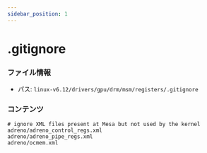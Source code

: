 ```yaml
---
sidebar_position: 1
---
```

# .gitignore

### ファイル情報

- パス: `linux-v6.12/drivers/gpu/drm/msm/registers/.gitignore`

### コンテンツ

```gitignore
# ignore XML files present at Mesa but not used by the kernel
adreno/adreno_control_regs.xml
adreno/adreno_pipe_regs.xml
adreno/ocmem.xml

```

